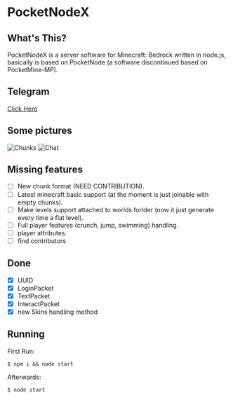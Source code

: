 # PocketNodeX

## What's This?
PocketNodeX is a server software for Minecraft: Bedrock written in node.js, basically is based on PocketNode (a software discontinued based on PocketMine-MP).

## Telegram
[Click Here](https://t.me/PocketNodeX)

## Some pictures
![Chunks](https://user-images.githubusercontent.com/34418030/63705464-7eec2700-c82d-11e9-8a3e-19fe78459816.png)
![Chat](https://user-images.githubusercontent.com/34418030/63705467-80b5ea80-c82d-11e9-921e-0e0eb4bb5822.png)


## Missing features
- [ ] New chunk format (NEED CONTRIBUTION).
- [ ] Latest minecraft basic support (at the moment is just joinable with empty chunks).
- [ ] Make levels support attached to worlds forlder (now it just generate every time a flat level).
- [ ] Full player features (crunch, jump, swimming) handling.
- [ ] player attributes.
- [ ] find contributors

## Done
- [x] UUID 
- [x] LoginPacket
- [x] TextPacket
- [x] InteractPacket
- [x] new Skins handling method

## Running
First Run:
```
$ npm i && node start
```

Afterwards:
```
$ node start


